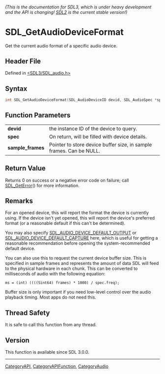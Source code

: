 ###### (This is the documentation for SDL3, which is under heavy development and the API is changing! [SDL2](https://wiki.libsdl.org/SDL2/) is the current stable version!)
# SDL_GetAudioDeviceFormat

Get the current audio format of a specific audio device.

## Header File

Defined in [<SDL3/SDL_audio.h>](https://github.com/libsdl-org/SDL/blob/main/include/SDL3/SDL_audio.h)

## Syntax

```c
int SDL_GetAudioDeviceFormat(SDL_AudioDeviceID devid, SDL_AudioSpec *spec, int *sample_frames);

```

## Function Parameters

|                       |                                                                     |
| --------------------- | ------------------------------------------------------------------- |
| **devid**             | the instance ID of the device to query.                             |
| **spec**              | On return, will be filled with device details.                      |
| **sample_frames**     | Pointer to store device buffer size, in sample frames. Can be NULL. |

## Return Value

Returns 0 on success or a negative error code on failure; call
[SDL_GetError](SDL_GetError)() for more information.

## Remarks

For an opened device, this will report the format the device is currently
using. If the device isn't yet opened, this will report the device's
preferred format (or a reasonable default if this can't be determined).

You may also specify
[SDL_AUDIO_DEVICE_DEFAULT_OUTPUT](SDL_AUDIO_DEVICE_DEFAULT_OUTPUT) or
[SDL_AUDIO_DEVICE_DEFAULT_CAPTURE](SDL_AUDIO_DEVICE_DEFAULT_CAPTURE) here,
which is useful for getting a reasonable recommendation before opening the
system-recommended default device.

You can also use this to request the current device buffer size. This is
specified in sample frames and represents the amount of data SDL will feed
to the physical hardware in each chunk. This can be converted to
milliseconds of audio with the following equation:

`ms = (int) ((((Sint64) frames) * 1000) / spec.freq);`

Buffer size is only important if you need low-level control over the audio
playback timing. Most apps do not need this.

## Thread Safety

It is safe to call this function from any thread.

## Version

This function is available since SDL 3.0.0.

----
[CategoryAPI](CategoryAPI), [CategoryAPIFunction](CategoryAPIFunction), [CategoryAudio](CategoryAudio)

